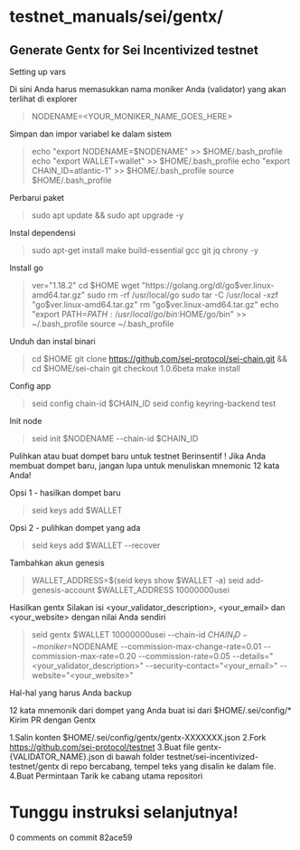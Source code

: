# testnet_manuals/sei/gentx/

## Generate Gentx for Sei Incentivized testnet

 Setting up vars
 
 
 
 
 

Di sini Anda harus memasukkan nama moniker Anda (validator) yang akan terlihat di explorer

> NODENAME=<YOUR_MONIKER_NAME_GOES_HERE>


Simpan dan impor variabel ke dalam sistem

> echo "export NODENAME=$NODENAME" >> $HOME/.bash_profile echo "export WALLET=wallet" >> $HOME/.bash_profile echo "export CHAIN_ID=atlantic-1" >> $HOME/.bash_profile source $HOME/.bash_profile


Perbarui paket

> sudo apt update && sudo apt upgrade -y


Instal dependensi

> sudo apt-get install make build-essential gcc git jq chrony -y


Install go

> ver="1.18.2" cd $HOME wget "https://golang.org/dl/go$ver.linux-amd64.tar.gz" sudo rm -rf /usr/local/go sudo tar -C /usr/local -xzf "go$ver.linux-amd64.tar.gz" rm "go$ver.linux-amd64.tar.gz" echo "export PATH=$PATH:/usr/local/go/bin:$HOME/go/bin" >> ~/.bash_profile source ~/.bash_profile


Unduh dan instal binari

> cd $HOME git clone https://github.com/sei-protocol/sei-chain.git && cd $HOME/sei-chain git checkout 1.0.6beta make install


Config app

> seid config chain-id $CHAIN_ID seid config keyring-backend test


Init node

> seid init $NODENAME --chain-id $CHAIN_ID


Pulihkan atau buat dompet baru untuk testnet Berinsentif ! Jika Anda membuat dompet baru, jangan lupa untuk menuliskan mnemonic 12 kata Anda!

Opsi 1 - hasilkan dompet baru
> seid keys add $WALLET

Opsi 2 - pulihkan dompet yang ada
> seid keys add $WALLET --recover


Tambahkan akun genesis

> WALLET_ADDRESS=$(seid keys show $WALLET -a) seid add-genesis-account $WALLET_ADDRESS 10000000usei



Hasilkan gentx Silakan isi <your_validator_description>, <your_email> dan <your_website> dengan nilai Anda sendiri

> seid gentx $WALLET 10000000usei
> --chain-id $CHAIN_ID
> --moniker=$NODENAME
> --commission-max-change-rate=0.01
> --commission-max-rate=0.20
> --commission-rate=0.05
> --details="<your_validator_description>"
> --security-contact="<your_email>"
> --website="<your_website>"


Hal-hal yang harus Anda backup

12 kata mnemonik dari dompet yang Anda buat
isi dari $HOME/.sei/config/*
Kirim PR dengan Gentx

1.Salin konten $HOME/.sei/config/gentx/gentx-XXXXXXX.json 
2.Fork https://github.com/sei-protocol/testnet 
3.Buat file gentx-{VALIDATOR_NAME}.json di bawah folder testnet/sei-incentivized-testnet/gentx di repo bercabang, tempel teks yang disalin ke dalam file. 
4.Buat Permintaan Tarik ke cabang utama repositori

# Tunggu instruksi selanjutnya!
0 comments on commit 82ace59
